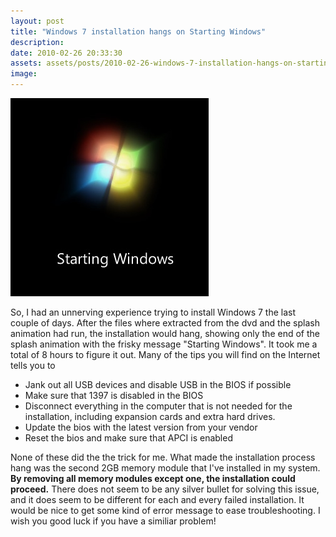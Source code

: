 ```yaml
---
layout: post
title: "Windows 7 installation hangs on Starting Windows"
description:
date: 2010-02-26 20:33:30
assets: assets/posts/2010-02-26-windows-7-installation-hangs-on-starting-windows
image: 
---
```


![starting windows](/assets/posts/2010-02-26-windows-7-installation-hangs-on-starting-windows/startingwindows.jpg)

So, I had an unnerving experience trying to install Windows 7 the last couple of days. After the files where extracted from the dvd and the splash animation had run, the installation would hang, showing only the end of the splash animation with the frisky message "Starting Windows".  It took me a total of 8 hours to figure it out. Many of the tips you will find on the Internet tells you to

* Jank out all USB devices and disable USB in the BIOS if possible
* Make sure that 1397 is disabled in the BIOS
* Disconnect everything in the computer that is not needed for the installation, including expansion cards and extra hard drives.
* Update the bios with the latest version from your vendor
* Reset the bios and make sure that APCI is enabled

None of these did the the trick for me. What made the installation process hang was the second 2GB memory module that I've installed in my system. **By removing all memory modules except one, the installation could proceed.** There does not seem to be any silver bullet for solving this issue, and it does seem to be different for each and every failed installation. It would be nice to get some kind of error message to ease troubleshooting.  I wish you good luck if you have a similiar problem!

